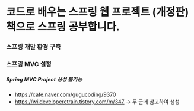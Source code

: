 # 코드로 배우는 스프링 웹 프로젝트 (개정판) 책으로 스프링 공부합니다.

### 스프링 개발 환경 구축
### 스프링 MVC 설정
##### Spring MVC Project 생성 불가능
* https://cafe.naver.com/gugucoding/9370
* https://wildeveloperetrain.tistory.com/m/347 -> 두 군데 참고하여 생성
